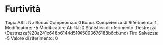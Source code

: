 # Furtività

Tags: ABI
: No
Bonus Competenza: 0
Bonus Competenza di Riferimento: 1
Modificatore: -5
Modificatore  Abilità: 0
Statistica di riferimento: Destrezza (Destrezza%20a241c648b6144d51905003676188b6cb.md)
Tiro Salvezza: -5
Valore di riferimento: 0